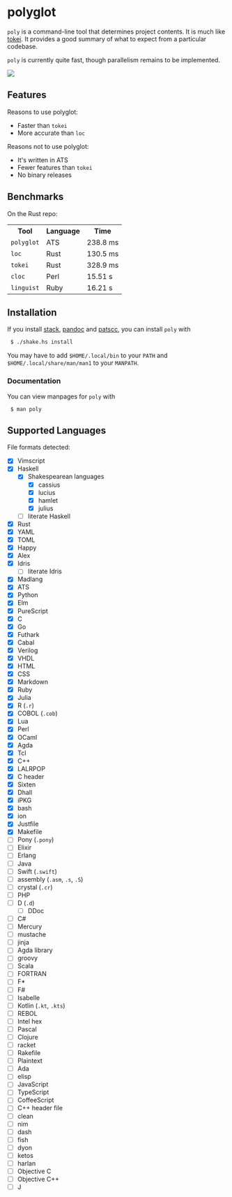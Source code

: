 # polyglot

`poly` is a command-line tool that determines project contents. It is much
like [tokei](https://github.com/Aaronepower/tokei). It provides a good summary
of what to expect from a particular codebase.

`poly` is currently quite fast, though parallelism remains to be implemented.

<img src=https://github.com/vmchale/polyglot/raw/master/screenshot.png>

## Features

Reasons to use polyglot:

  * Faster than `tokei`
  * More accurate than `loc`

Reasons not to use polyglot:

  * It's written in ATS
  * Fewer features than `tokei`
  * No binary releases

## Benchmarks

On the Rust repo:

<table>
  <tr>
    <th>Tool</th>
    <th>Language</th>
    <th>Time</th>
  </tr>
  <tr>
    <td><code>polyglot</code></td>
    <td>ATS</td>
    <td>238.8 ms</td>
  </tr>
  <tr>
    <td><code>loc</code></td>
    <td>Rust</td>
    <td>130.5 ms</td>
  </tr>
  <tr>
    <td><code>tokei</code></td>
    <td>Rust</td>
    <td>328.9 ms</td>
  </tr>
  <tr>
    <td><code>cloc</code></td>
    <td>Perl</td>
    <td>15.51 s</td>
  </tr>
  <tr>
    <td><code>linguist</code></td>
    <td>Ruby</td>
    <td>16.21 s</td>
  </tr>
</table>

## Installation

If you install [stack](http://haskellstack.org/), [pandoc](http://pandoc.org/) and
[patscc](http://www.ats-lang.org/Downloads.html), you can install `poly` with

```bash
 $ ./shake.hs install
```

You may have to add `$HOME/.local/bin` to your `PATH` and
`$HOME/.local/share/man/man1` to your `MANPATH`.

### Documentation

You can view manpages for `poly` with

```
 $ man poly
```

## Supported Languages

File formats detected:
  - [x] Vimscript
  - [x] Haskell
    - [x] Shakespearean languages
      - [x] cassius
      - [x] lucius
      - [x] hamlet
      - [x] julius
    - [ ] literate Haskell
  - [x] Rust
  - [x] YAML
  - [x] TOML
  - [x] Happy
  - [x] Alex
  - [x] Idris
    - [ ] literate Idris
  - [x] Madlang
  - [x] ATS
  - [x] Python
  - [x] Elm
  - [x] PureScript
  - [x] C
  - [x] Go
  - [x] Futhark
  - [x] Cabal
  - [x] Verilog
  - [x] VHDL
  - [x] HTML
  - [x] CSS
  - [x] Markdown
  - [x] Ruby
  - [x] Julia
  - [x] R (`.r`)
  - [x] COBOL (`.cob`)
  - [x] Lua
  - [x] Perl
  - [x] OCaml
  - [x] Agda
  - [x] Tcl
  - [x] C++
  - [x] LALRPOP
  - [x] C header
  - [x] Sixten
  - [x] Dhall
  - [x] iPKG
  - [x] bash
  - [x] ion
  - [x] Justfile
  - [x] Makefile
  - [ ] Pony (`.pony`)
  - [ ] Elixir
  - [ ] Erlang
  - [ ] Java
  - [ ] Swift (`.swift`)
  - [ ] assembly (`.asm`, `.s`, `.S`)
  - [ ] crystal (`.cr`)
  - [ ] PHP
  - [ ] D (`.d`)
    - [ ] DDoc
  - [ ] C#
  - [ ] Mercury
  - [ ] mustache
  - [ ] jinja
  - [ ] Agda library
  - [ ] groovy
  - [ ] Scala
  - [ ] FORTRAN
  - [ ] F\*
  - [ ] F#
  - [ ] Isabelle
  - [ ] Kotlin (`.kt`, `.kts`)
  - [ ] REBOL
  - [ ] Intel hex
  - [ ] Pascal
  - [ ] Clojure
  - [ ] racket
  - [ ] Rakefile
  - [ ] Plaintext
  - [ ] Ada
  - [ ] elisp
  - [ ] JavaScript
  - [ ] TypeScript
  - [ ] CoffeeScript
  - [ ] C++ header file
  - [ ] clean
  - [ ] nim
  - [ ] dash
  - [ ] fish
  - [ ] dyon
  - [ ] ketos
  - [ ] harlan
  - [ ] Objective C
  - [ ] Objective C++
  - [ ] J
